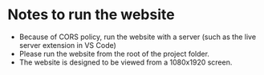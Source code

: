 # Notes to run the website
- Because of CORS policy, run the website with a server (such as the live server extension in VS Code)
- Please run the website from the root of the project folder.
- The website is designed to be viewed from a 1080x1920 screen.
